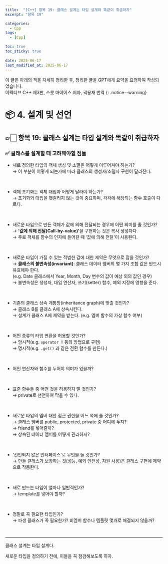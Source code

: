 ```yaml
---
title:  "[C++] 항목 19: 클래스 설계는 타입 설계와 똑같이 취급하자"
excerpt: "항목 19"

categories:
  - Cpp
tags:
  - [Cpp]

toc: true
toc_sticky: true
 
date: 2025-06-17
last_modified_at: 2025-06-17
---
```

이 글은 아래의 책을 자세히 정리한 후, 정리한 글을 GPT에게 요약을 요청하여 작성되었습니다.  
이펙티브 C++ 제3판, 스콧 마이어스 저자, 곽용재 번역
{: .notice--warning}

# 📦 4. 설계 및 선언
## 👉🏻 항목 19: 클래스 설계는 타입 설계와 똑같이 취급하자

### ✅ 클래스를 설계할 때 고려해야할 점들

- 새로 정의한 타입의 객체 생성 및 소멸은 어떻게 이루어져야 하는가?  
→ 이 부분이 어떻게 되는가에 따라 클래스의 생성자/소멸자 구현이 달라진다.

<br>

- 객체 초기화는 객체 대입과 어떻게 달라야 하는가?  
→ 초기화와 대입을 헷갈리지 않는 것이 중요하며, 각각에 해당되는 함수 호출이 다르다.

<br>

- 새로운 타입으로 만든 객체가 값에 의해 전달되는 경우에 어떤 의미를 줄 것인가?  
→ <b>‘값에 의해 전달(Call-by-value)’</b>을 구현하는 것은 복사 생성자다.  
→ 주로 객체를 함수의 인자에 들어갈 때 ‘값에 의해 전달'이 사용된다.

<br>

- 새로운 타입이 가질 수 있는 적법한 값에 대한 제약은 무엇으로 잡을 것인가?  
→ <b>클래스의 불변속성(invariant)</b>: 클래스 데이터 멤버의 몇 가지 조합 값은 반드시 유효해야 한다.  
(e.g. Date 클래스에서 Year, Month, Day 변수의 값이 예상 외의 값인 경우)  
→ 불변속성은 생성자, 대입 연산자, 쓰기(setter) 함수, 예외 지정에 영향을 준다.

<br>

- 기존의 클래스 상속 계통망(inheritance graph)에 맞출 것인가?  
→ 클래스 B를 클래스 A에 상속시킨다.  
→ 설계가 클래스 A에 제약을 받는다. (e.g. 멤버 함수의 가상 함수 여부)

<br>

- 어떤 종류의 타입 변환을 허용할 것인가?  
→ 암시적(e.g. `operator T` 등의 방법으로 구현)  
→ 명시적(e.g. `.get()` 과 같은 전환 함수를 만든다.)

<br>

- 어떤 연산자와 함수를 두어야 의미가 있을까?

<br>

- 표준 함수들 중 어떤 것을 허용하지 말 것인가?  
→ private로 선언하여 막을 수 있다.

<br>

- 새로운 타입의 멤버 대한 접근 권한을 어느 쪽에 줄 것인가?  
→ 클래스 멤버를 public, protected, private 중 어디에 두지?  
→ friend를 넣어줄까?  
→ 상속된 데이터 멤버를 어떻게 관리하지?

<br>

- ‘선언되지 않은 인터페이스’로 무엇을 둘 것인가?  
→ 만들 클래스가 보장하는 것(성능, 예외 안전성, 자원 사용)은 클래스 구현에 제약으로 작동한다.

<br>

- 새로 만드는 타입이 얼마나 일반적인가?  
→ template를 넣어야 할까?

<br>

- 정말로 꼭 필요한 타입인가?  
→ 파생 클래스가 꼭 필요한가? 비멤버 함수나 템플릿 몇개로 해결되지 않을까?

<br>

---

클래스 설계는 타입 설계다.

새로운 타입을 정의하기 전에, 이들을 꼭 점검해보도록 하자.